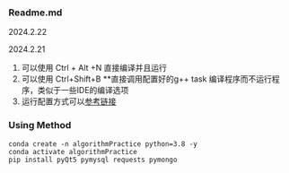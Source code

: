 ### Readme.md

2024.2.22

2024.2.21

1. 可以使用 Ctrl + Alt +N 直接编译并且运行
2. 可以使用 Ctrl+Shift+B **直接调用配置好的g++ task 编译程序而不运行程序，类似于一些IDE的编译选项
3. 运行配置方式可以[参考链接](https://zhuanlan.zhihu.com/p/80659895)

### Using Method

```
conda create -n algorithmPractice python=3.8 -y
conda activate algorithmPractice
pip install pyQt5 pymysql requests pymongo
```
